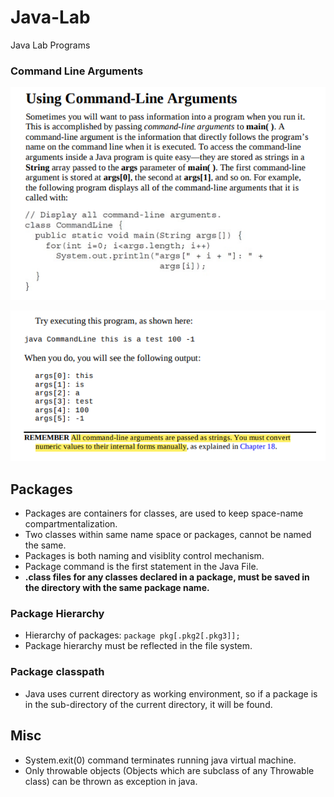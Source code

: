 # Java-Lab
Java Lab Programs

### Command Line Arguments
![Theory](screenshots/cli.PNG)

![Output](screenshots/cli1.PNG)

## Packages
- Packages are containers for classes, are used to keep space-name compartmentalization.
- Two classes within same name space or packages, cannot be named the same.
- Packages is both naming and visiblity control mechanism.
- Package command is the first statement in the Java File. 
- **.class files for any classes declared in a package, must be saved in the directory with the same package name.**

### Package Hierarchy
- Hierarchy of packages: `package pkg[.pkg2[.pkg3]];`
- Package hierarchy must be reflected in the file system.

### Package classpath
- Java uses current directory as working environment, so if a package is in the sub-directory of the current directory, it will be found.


## Misc
- System.exit(0) command terminates running java virtual machine.
- Only throwable objects (Objects which are subclass of any Throwable class) can be thrown as exception in java. 
